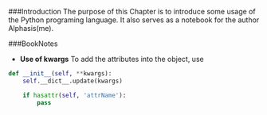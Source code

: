 ###Introduction
The purpose of this Chapter is to introduce some usage of the Python programing language.
It also serves as a notebook for the author Alphasis(me).

###BookNotes
- __Use of kwargs__
 To add the attributes into the object, use
```python
def __init__(self, **kwargs):
    self.__dict__.update(kwargs)

    if hasattr(self, 'attrName'):
        pass
```
